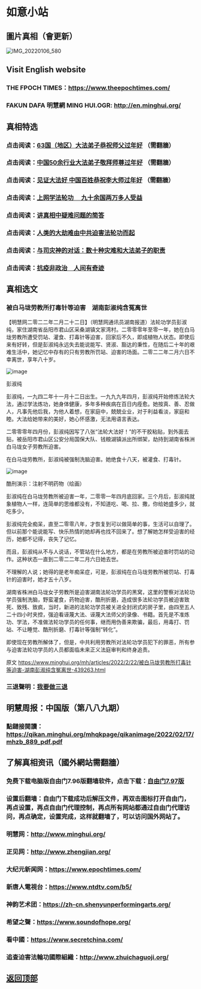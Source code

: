 # 如意小站

## 圖片真相（會更新）

![IMG_20220106_580](https://user-images.githubusercontent.com/79625284/155100259-829dc2e9-9104-4d43-9c54-031aae0d0559.jpg)

## Visit English website

### THE FPOCH TIMES：https://www.theepochtimes.com/

### FAKUN DAFA 明慧網 MING HUI.OGR: http://en.minghui.org/

## 真相特选

### 点击阅读：[63国（地区）大法弟子恭祝师父过年好](https://greetings.minghui.org/mh/articles/2022/2/1/63%E5%9B%BD%EF%BC%88%E5%9C%B0%E5%8C%BA%EF%BC%89%E5%A4%A7%E6%B3%95%E5%BC%9F%E5%AD%90%E6%81%AD%E7%A5%9D%E5%B8%88%E7%88%B6%E8%BF%87%E5%B9%B4%E5%A5%BD-438145.html?fbclid=IwAR3B4woqobiRdOiOoRZBs5JmreUPvSiukJ7ZzvPXlibkFyiS2kNMYXPwFbo) （需翻牆）

### 点击阅读：[中国50余行业大法弟子敬拜师尊过年好](https://greetings.minghui.org/mh/articles/2022/1/31/%E4%B8%AD%E5%9B%BD50%E4%BD%99%E8%A1%8C%E4%B8%9A%E5%A4%A7%E6%B3%95%E5%BC%9F%E5%AD%90%E6%95%AC%E6%8B%9C%E5%B8%88%E5%B0%8A%E8%BF%87%E5%B9%B4%E5%A5%BD-437915.html) （需翻牆）

### 点击阅读：[见证大法好 中国百姓恭祝李大师过年好](https://greetings.minghui.org/mh/articles/2022/1/29/%E8%A7%81%E8%AF%81%E5%A4%A7%E6%B3%95%E5%A5%BD-%E4%B8%AD%E5%9B%BD%E7%99%BE%E5%A7%93%E6%81%AD%E7%A5%9D%E6%9D%8E%E5%A4%A7%E5%B8%88%E8%BF%87%E5%B9%B4%E5%A5%BD-437838.html) （需翻牆）

### 点击阅读：[上网学法轮功 　九十余国两万多人受益](https://github.com/pinhe91/jcxw5/tree/main)

### 点击阅读：[讲真相中疑难问题的简答](https://github.com/pinhe91/jcxw3/tree/main)

### 点击阅读：[人类的大劫难由中共迫害法轮功而起](https://github.com/pinhe91/jcxw4/tree/main) 

### 点击阅读：[与司灾神的对话：数十种灾难和大法弟子的职责](https://github.com/pinhe91/jcxw1/tree/main) 

### 点击阅读：[抗疫非政治　人间有奇迹](https://github.com/pinhe91/jcxw2/tree/main) 

## 真相选文

### 被白马垅劳教所打毒针等迫害　湖南彭淑纯含冤离世

【明慧网二零二二年二月二十二日】（明慧网通讯员湖南报道）法轮功学员彭淑纯，家住湖南省岳阳市君山区采桑湖镇文家湾村。二零零零年至零一年，她在白马垅劳教所遭受罚站、灌食、打毒针等迫害，回家后不久，即成植物人状态。即使后来有好转，但是彭淑纯永远失去能说能写、贤淑、豁达的秉性，在随后二十年的艰难生活中，她记忆中存有的只有劳教所罚站、迫害的场面。二零二二年二月六日不幸离世，享年八十岁。

![image](https://user-images.githubusercontent.com/79625284/155099295-fcd57634-144a-4a60-a3f8-5a7a01b14ade.png)

彭淑纯

彭淑纯，一九四二年十一月十二日出生。一九九九年四月，彭淑纯开始修炼法轮大法，通过学法炼功，她身体健康，多年多种疾病在百日内痊愈。她按真、善、忍做人，凡事先他后我，为他人着想，在家庭中，兢兢业业，对于利益看淡，家庭和睦。大法给她带来的美好，她心怀感激，无法用语言表达。

二零零零年四月份，彭淑纯因写了八张“法轮大法好！”的不干胶粘贴，到外面去贴，被岳阳市君山区公安分局国保大队、钱粮湖镇派出所绑架，劫持到湖南省株洲白马垅女子劳教所迫害。

在白马垅劳教所，彭淑纯被强制洗脑迫害。她绝食十八天，被灌食、打毒针。

![image](https://user-images.githubusercontent.com/79625284/155099376-58b0136d-1328-43fe-8267-7ad33eb1075a.png)

酷刑演示：注射不明药物（绘画）

彭淑纯在白马垅劳教所被迫害一年，二零零一年四月底回家。三个月后，彭淑纯就象植物人一样，连简单的思维都没有，不知道吃、喝、拉、撒，你给她盛多少，就吃多少。

彭淑纯完全痴呆，直至二零零八年，才恢复到可以做简单的事，生活可以自理了。但以前那个能说能写、快乐热情的她却再也找不回来了。想了解她怎样受迫害的经历，她都不记得，丧失了记忆。

而且，彭淑纯从不与人说话，不管站在什么地方，都是在劳教所被迫害时罚站的动作。这种状态一直到二零二二年二月六日她去世。

不理解的人说；她得的是老年痴呆症，可是，彭淑纯在白马垅劳教所被罚站、打毒针的迫害时，她才五十八岁。

湖南省株洲白马垅女子劳教所是迫害湖南法轮功学员的黑窝，这里的警察对法轮功学员强制洗脑，野蛮灌食，药物迫害，酷刑折磨，造成很多法轮功学员被迫害致死、致残、致疯，当时，新进的法轮功学员被关进全封闭式的房子里，由四至五人二十四小时夹控，强迫看诬蔑大法、诬蔑大法师父的录像、书籍。首先是不准炼功、学法，不准做法轮功学员的任何事，继而用伪善来欺骗，最后，用毒打、罚站、不让睡觉、酷刑折磨、打毒针等强制“转化”。

即使现在劳教所解体了，但是，中共利用劳教所对法轮功学员犯下的罪恶，所有参与迫害法轮功学员的人员都面临未来正义法庭审判和终身追责。

原文 https://www.minghui.org/mh/articles/2022/2/22/被白马垅劳教所打毒针等迫害-湖南彭淑纯含冤离世-439263.html

### 三退聲明：[我要做三退](https://tuidang.epochtimes.com/)

## 明慧周报：中国版（第八八九期）

### 點鏈接閱讀：https://qikan.minghui.org/mhqkpage/qikanimage/2022/02/17/mhzb_889_pdf.pdf

## 了解真相资讯（國外網站需翻牆）

### 免费下载电脑版自由门7.96版翻墙软件，点击下载：[自由门7.97版](https://github.com/pinhe91/tuiguang/files/6839679/fg797r.zip)

### 设置后翻墙：自由门下载成功后解压文件，再双击图标打开自由门，再点设置，再点自由门代理控制，再点所有网站都通过自由门代理访问，再点确定，设置完成，这样就翻墙了，可以访问国外网站了。

### 明慧网：http://www.minghui.org/

### 正见网：http://www.zhengjian.org/

### 大纪元新闻网：https://www.epochtimes.com/

### 新唐人電視台：https://www.ntdtv.com/b5/

### 神韵艺术团：https://zh-cn.shenyunperformingarts.org/

### 希望之聲：https://www.soundofhope.org/

### 看中國：https://www.secretchina.com/

### 追查迫害法輪功國際組織：http://www.zhuichaguoji.org/

## [返回顶部](https://git.io/Js3EY)
